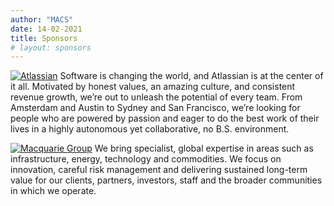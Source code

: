 ```yaml
---
author: "MACS"
date: 14-02-2021
title: Sponsors
# layout: sponsors
---
```


[![Atlassian](/sponsors/horizontal-logo-gradient-blue-atlassian.png)](https://atlassian.com)
Software  is changing the world, and Atlassian is at the center of it all. Motivated by honest values, an  amazing culture, and consistent revenue growth, we’re out to unleash the  potential of every team. From Amsterdam and Austin to Sydney and San  Francisco, we’re looking for people who are powered by passion and eager  to do the best work of their lives in a highly autonomous yet  collaborative, no B.S. environment.

[![Macquarie Group](/sponsors/MacquarieGroup.png)](https://macquarie.com)
We bring specialist, global expertise in areas such as infrastructure, energy, technology and commodities. We focus on innovation, careful risk management and delivering sustained long-term value for our clients, partners, investors, staff and the broader communities in which we operate.
